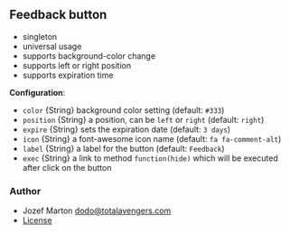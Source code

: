 ## Feedback button

- singleton
- universal usage
- supports background-color change
- supports left or right position
- supports expiration time

__Configuration__:

- `color` {String} background color setting (default: `#333`)
- `position` {String} a position, can be `left` or `right` (default: `right`)
- `expire` {String} sets the expiration date (default: `3 days`)
- `icon` {String} a font-awesome icon name (default: `fa fa-comment-alt`)
- `label` {String} a label for the button (default: `Feedback`)
- `exec` {String} a link to method `function(hide)` which will be executed after click on the button

### Author

- Jozef Marton <dodo@totalavengers.com>
- [License](https://www.totaljs.com/license/)